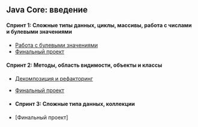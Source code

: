 ## Java Core: введение
#### Спринт 1: Сложные типы данных, циклы, массивы, работа с числами и булевыми значениями
- [Работа с булевыми значениями](https://github.com/Sylaman/oldFrog)
- [Финальный проект](https://github.com/Sylaman/Yandex-Practicum-Sprint-1)

#### Спринт 2: Методы, область видимости, объекты и классы
- [Декомпозиция и рефакторинг](https://github.com/Sylaman/Financial-app.git)
- [Финальный проект](https://github.com/Sylaman/Yandex-Practicum-Sprint-2.git)

- #### Спринт 3: Сложные типа данных, коллекции
- [Финальный проект]
